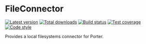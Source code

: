 FileConnector
=============

[![Latest version][Version image]][Releases]
[![Total downloads][Downloads image]][Downloads]
[![Build status][Build image]][Build]
[![Test coverage][Coverage image]][Coverage]
[![Code style][Style image]][Style]

Provides a local filesystems connector for Porter.


  [Releases]: https://github.com/Porter-connectors/FileConnector/releases
  [Version image]: https://poser.pugx.org/connectors/file/version "Latest version"
  [Downloads]: https://packagist.org/packages/connectors/file
  [Downloads image]: https://poser.pugx.org/connectors/file/downloads "Total downloads"
  [Build]: https://travis-ci.org/Porter-connectors/FileConnector
  [Build image]: https://travis-ci.org/Porter-connectors/FileConnector.svg?branch=master "Build status"
  [Coverage]: https://coveralls.io/github/Porter-connectors/FileConnector
  [Coverage image]: https://coveralls.io/repos/Porter-connectors/FileConnector/badge.svg "Test coverage"
  [Style]: https://styleci.io/repos/109195476
  [Style image]: https://styleci.io/repos/109195476/shield?style=flat "Code style"
